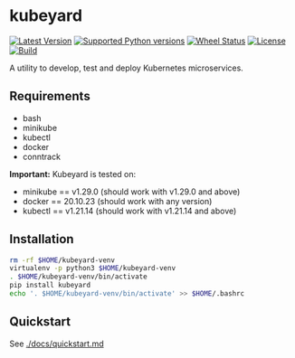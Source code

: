 # kubeyard
[![Latest Version](https://img.shields.io/pypi/v/kubeyard.svg)](https://pypi.python.org/pypi/kubeyard/)
[![Supported Python versions](https://img.shields.io/pypi/pyversions/kubeyard.svg)](https://pypi.python.org/pypi/kubeyard/)
[![Wheel Status](https://img.shields.io/pypi/wheel/kubeyard.svg)](https://pypi.python.org/pypi/kubeyard/)
[![License](https://img.shields.io/pypi/l/kubeyard.svg)](https://github.com/socialwifi/kubeyard/blob/master/LICENSE)
[![Build](https://img.shields.io/circleci/project/github/socialwifi/kubeyard/master.svg)](https://circleci.com/gh/socialwifi/kubeyard)


A utility to develop, test and deploy Kubernetes microservices.

## Requirements

- bash
- minikube
- kubectl
- docker
- conntrack

**Important:** Kubeyard is tested on:

- minikube == v1.29.0 (should work with v1.29.0 and above)
- docker == 20.10.23 (should work with any version)
- kubectl == v1.21.14 (should work with v1.21.14 and above)

## Installation

```bash
rm -rf $HOME/kubeyard-venv
virtualenv -p python3 $HOME/kubeyard-venv
. $HOME/kubeyard-venv/bin/activate
pip install kubeyard
echo '. $HOME/kubeyard-venv/bin/activate' >> $HOME/.bashrc
```

## Quickstart

See [./docs/quickstart.md](https://github.com/socialwifi/kubeyard/blob/master/docs/quickstart.md)
